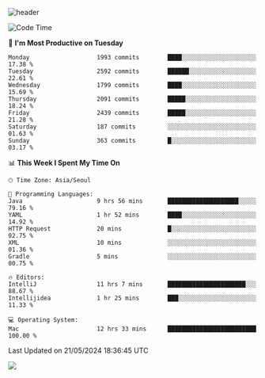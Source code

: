 ![header](https://capsule-render.vercel.app/api?type=Egg&color=timeAuto&height=300&section=header&text=PoPo&fontSize=90&animation=fadeIn)

  <!--START_SECTION:waka-->
![Code Time](http://img.shields.io/badge/Code%20Time-1%2C622%20hrs%2052%20mins-blue)

📅 **I'm Most Productive on Tuesday** 

```text
Monday                   1993 commits        ████░░░░░░░░░░░░░░░░░░░░░   17.38 % 
Tuesday                  2592 commits        ██████░░░░░░░░░░░░░░░░░░░   22.61 % 
Wednesday                1799 commits        ████░░░░░░░░░░░░░░░░░░░░░   15.69 % 
Thursday                 2091 commits        █████░░░░░░░░░░░░░░░░░░░░   18.24 % 
Friday                   2439 commits        █████░░░░░░░░░░░░░░░░░░░░   21.28 % 
Saturday                 187 commits         ░░░░░░░░░░░░░░░░░░░░░░░░░   01.63 % 
Sunday                   363 commits         █░░░░░░░░░░░░░░░░░░░░░░░░   03.17 % 
```


📊 **This Week I Spent My Time On** 

```text
🕑︎ Time Zone: Asia/Seoul

💬 Programming Languages: 
Java                     9 hrs 56 mins       ████████████████████░░░░░   79.16 % 
YAML                     1 hr 52 mins        ████░░░░░░░░░░░░░░░░░░░░░   14.92 % 
HTTP Request             20 mins             █░░░░░░░░░░░░░░░░░░░░░░░░   02.75 % 
XML                      10 mins             ░░░░░░░░░░░░░░░░░░░░░░░░░   01.36 % 
Gradle                   5 mins              ░░░░░░░░░░░░░░░░░░░░░░░░░   00.75 % 

🔥 Editors: 
IntelliJ                 11 hrs 7 mins       ██████████████████████░░░   88.67 % 
Intellijidea             1 hr 25 mins        ███░░░░░░░░░░░░░░░░░░░░░░   11.33 % 

💻 Operating System: 
Mac                      12 hrs 33 mins      █████████████████████████   100.00 % 
```


 Last Updated on 21/05/2024 18:36:45 UTC
<!--END_SECTION:waka-->



<img src="https://capsule-render.vercel.app/api?type=Egg&color=timeAuto&height=300&section=footer&text=PoPo&fontSize=90&animation=fadeIn&reversal=true" />
